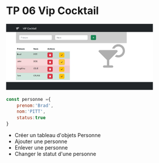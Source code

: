 # TP 06 Vip Cocktail
<img src="../../img/tp/tp6.webp" width="400">

```js
const personne ={
    prenom:'Brad',
    nom:'PITT',
    status:true
}
```
 
- Créer un tableau d'objets Personne  
- Ajouter une personne  
- Enlever une personne  
- Changer le statut d'une personne  
